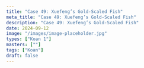 ```yaml
---
title: "Case 49: Xuefeng’s Gold-Scaled Fish"
meta_title: "Case 49: Xuefeng’s Gold-Scaled Fish"
description: "Case 49: Xuefeng’s Gold-Scaled Fish"
date: 2024-09-12
image: "/images/image-placeholder.jpg"
types: ["Koan 1"]
masters: [""]
tags: ["Koan"]
draft: false
---
```



